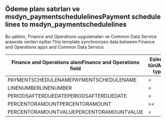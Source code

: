 ## <a name="payment-schedule-lines-to-msdyn_paymentschedulelines"></a><span data-ttu-id="bee79-101">Ödeme planı satırları ve msdyn_paymentschedulelines</span><span class="sxs-lookup"><span data-stu-id="bee79-101">Payment schedule lines to msdyn_paymentschedulelines</span></span>

<span data-ttu-id="bee79-102">Bu şablon, Finance and Operations uygulamaları ve Common Data Service arasında verileri eşitler.</span><span class="sxs-lookup"><span data-stu-id="bee79-102">This template synchronizes data between Finance and Operations apps and Common Data Service.</span></span>

<span data-ttu-id="bee79-103">Finance and Operations alanı</span><span class="sxs-lookup"><span data-stu-id="bee79-103">Finance and Operations field</span></span> | <span data-ttu-id="bee79-104">Eşleme türü</span><span class="sxs-lookup"><span data-stu-id="bee79-104">Map type</span></span> | <span data-ttu-id="bee79-105">Diğer Dynamics 365 alanı</span><span class="sxs-lookup"><span data-stu-id="bee79-105">Other Dynamics 365 field</span></span> | <span data-ttu-id="bee79-106">Varsayılan değer</span><span class="sxs-lookup"><span data-stu-id="bee79-106">Default value</span></span>
---|---|---|---
<span data-ttu-id="bee79-107">PAYMENTSCHEDULENAME</span><span class="sxs-lookup"><span data-stu-id="bee79-107">PAYMENTSCHEDULENAME</span></span> | = | <span data-ttu-id="bee79-108">msdyn_paymentschedule.msdyn_name</span><span class="sxs-lookup"><span data-stu-id="bee79-108">msdyn_paymentschedule.msdyn_name</span></span> | 
<span data-ttu-id="bee79-109">LINENUMBER</span><span class="sxs-lookup"><span data-stu-id="bee79-109">LINENUMBER</span></span> | = | <span data-ttu-id="bee79-110">msdyn_linenumber</span><span class="sxs-lookup"><span data-stu-id="bee79-110">msdyn_linenumber</span></span> | 
<span data-ttu-id="bee79-111">PERIODSAFTERDUEDATE</span><span class="sxs-lookup"><span data-stu-id="bee79-111">PERIODSAFTERDUEDATE</span></span> | = | <span data-ttu-id="bee79-112">msdyn_periodsafterduedate</span><span class="sxs-lookup"><span data-stu-id="bee79-112">msdyn_periodsafterduedate</span></span> | 
<span data-ttu-id="bee79-113">PERCENTORAMOUNT</span><span class="sxs-lookup"><span data-stu-id="bee79-113">PERCENTORAMOUNT</span></span> | >< | <span data-ttu-id="bee79-114">msdyn_percentoramount</span><span class="sxs-lookup"><span data-stu-id="bee79-114">msdyn_percentoramount</span></span> | 
<span data-ttu-id="bee79-115">PERCENTORAMOUNTVALUE</span><span class="sxs-lookup"><span data-stu-id="bee79-115">PERCENTORAMOUNTVALUE</span></span> | = | <span data-ttu-id="bee79-116">msdyn_percentoramountvalue</span><span class="sxs-lookup"><span data-stu-id="bee79-116">msdyn_percentoramountvalue</span></span> | 
